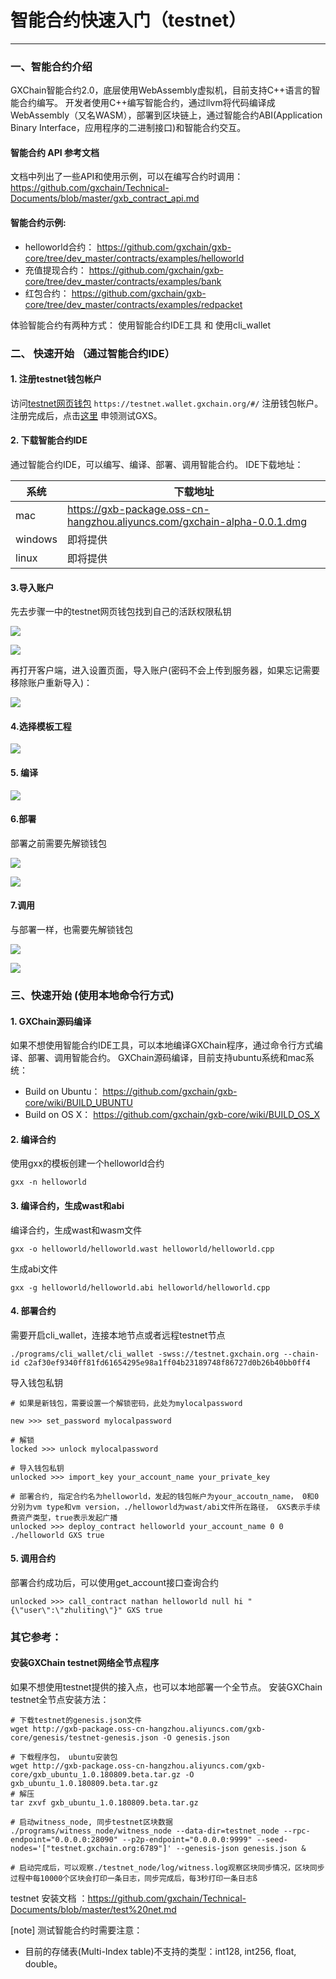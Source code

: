 
#  智能合约快速入门（testnet）

------------
### 一、智能合约介绍

GXChain智能合约2.0，底层使用WebAssembly虚拟机，目前支持C++语言的智能合约编写。
开发者使用C++编写智能合约，通过llvm将代码编译成WebAssembly（又名WASM），部署到区块链上，通过智能合约ABI(Application Binary Interface，应用程序的二进制接口)和智能合约交互。

#### 智能合约 API 参考文档
文档中列出了一些API和使用示例，可以在编写合约时调用：
https://github.com/gxchain/Technical-Documents/blob/master/gxb_contract_api.md

#### 智能合约示例:
* helloworld合约： https://github.com/gxchain/gxb-core/tree/dev_master/contracts/examples/helloworld
* 充值提现合约： https://github.com/gxchain/gxb-core/tree/dev_master/contracts/examples/bank
* 红包合约： https://github.com/gxchain/gxb-core/tree/dev_master/contracts/examples/redpacket


体验智能合约有两种方式： 使用智能合约IDE工具 和 使用cli_wallet
### 二、 快速开始 （通过智能合约IDE）
#### 1. 注册testnet钱包帐户

访问[testnet网页钱包](https://testnet.wallet.gxchain.org/#/)  ```https://testnet.wallet.gxchain.org/#/``` 注册钱包帐户。
注册完成后，点击[这里](http://blockcity.mikecrm.com/2SVDb67) 申领测试GXS。


#### 2. 下载智能合约IDE
通过智能合约IDE，可以编写、编译、部署、调用智能合约。
IDE下载地址：

系统 | 下载地址
---|---
mac | https://gxb-package.oss-cn-hangzhou.aliyuncs.com/gxchain-alpha-0.0.1.dmg 
windows | 即将提供
linux | 即将提供


#### 3.导入账户

先去步骤一中的testnet网页钱包找到自己的活跃权限私钥

![](./assets/ide/queryPvk.png)

![](./assets/ide/queryPvk2.png)

再打开客户端，进入设置页面，导入账户(密码不会上传到服务器，如果忘记需要移除账户重新导入)：

![](./assets/ide/import.png)

#### 4.选择模板工程

![](./assets/ide/addProject.png)

#### 5. 编译

![](./assets/ide/compile.png)

#### 6.部署

部署之前需要先解锁钱包

![](./assets/ide/deploy.png)

![](./assets/ide/deploy2.png)

#### 7.调用

与部署一样，也需要先解锁钱包

![](./assets/ide/call.png)

![](./assets/ide/call2.png)




### 三、快速开始 (使用本地命令行方式)

#### 1. GXChain源码编译

如果不想使用智能合约IDE工具，可以本地编译GXChain程序，通过命令行方式编译、部署、调用智能合约。
GXChain源码编译，目前支持ubuntu系统和mac系统：

- Build on Ubuntu： https://github.com/gxchain/gxb-core/wiki/BUILD_UBUNTU
- Build on OS X： https://github.com/gxchain/gxb-core/wiki/BUILD_OS_X

#### 2. 编译合约
使用gxx的模板创建一个helloworld合约
```
gxx -n helloworld
```

#### 3. 编译合约，生成wast和abi
编译合约，生成wast和wasm文件

```
gxx -o helloworld/helloworld.wast helloworld/helloworld.cpp
```
生成abi文件

```
gxx -g helloworld/helloworld.abi helloworld/helloworld.cpp
```

#### 4. 部署合约
需要开启cli_wallet，连接本地节点或者远程testnet节点
```
./programs/cli_wallet/cli_wallet -swss://testnet.gxchain.org --chain-id c2af30ef9340ff81fd61654295e98a1ff04b23189748f86727d0b26b40bb0ff4
```

导入钱包私钥

```
# 如果是新钱包，需要设置一个解锁密码，此处为mylocalpassword

new >>> set_password mylocalpassword

# 解锁
locked >>> unlock mylocalpassword

# 导入钱包私钥
unlocked >>> import_key your_account_name your_private_key

# 部署合约, 指定合约名为helloworld，发起的钱包帐户为your_accoutn_name， 0和0分别为vm type和vm version，./helloworld为wast/abi文件所在路径， GXS表示手续费资产类型，true表示发起广播
unlocked >>> deploy_contract helloworld your_account_name 0 0 ./helloworld GXS true
```

#### 5. 调用合约
部署合约成功后，可以使用get_account接口查询合约

```
unlocked >>> call_contract nathan helloworld null hi "{\"user\":\"zhuliting\"}" GXS true

```

### 其它参考：
#### 安装GXChain testnet网络全节点程序
如果不想使用testnet提供的接入点，也可以本地部署一个全节点。
安装GXChain testnet全节点安装方法：

```
# 下载testnet的genesis.json文件
wget http://gxb-package.oss-cn-hangzhou.aliyuncs.com/gxb-core/genesis/testnet-genesis.json -O genesis.json

# 下载程序包， ubuntu安装包
wget http://gxb-package.oss-cn-hangzhou.aliyuncs.com/gxb-core/gxb_ubuntu_1.0.180809.beta.tar.gz -O gxb_ubuntu_1.0.180809.beta.tar.gz
# 解压
tar zxvf gxb_ubuntu_1.0.180809.beta.tar.gz

# 启动witness_node, 同步testnet区块数据
./programs/witness_node/witness_node --data-dir=testnet_node --rpc-endpoint="0.0.0.0:28090" --p2p-endpoint="0.0.0.0:9999" --seed-nodes='["testnet.gxchain.org:6789"]' --genesis-json genesis.json &

# 启动完成后，可以观察./testnet_node/log/witness.log观察区块同步情况，区块同步过程中每10000个区块会打印一条日志，同步完成后，每3秒打印一条日志ß
```

testnet 安装文档 ：https://github.com/gxchain/Technical-Documents/blob/master/test%20net.md


[note] 测试智能合约时需要注意：

* 目前的存储表(Multi-Index table)不支持的类型：int128, int256, float, double。
